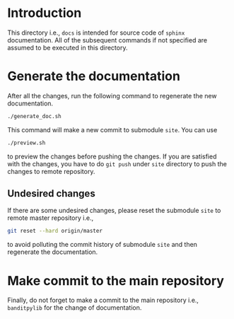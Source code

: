 # Introduction

This directory i.e., `docs` is intended for source code of `sphinx` documentation. All of the subsequent commands if not specified are assumed to be executed in this directory.

# Generate the documentation

After all the changes, run the following command to regenerate the new documentation.

```bash
./generate_doc.sh
```

This command will make a new commit to submodule `site`. You can use 

```bash
./preview.sh
```

to preview the changes before pushing the changes. If you are satisfied with the changes, you have to do `git push` under `site` directory to push the changes to remote repository.

## Undesired changes

If there are some undesired changes, please reset the submodule `site` to remote master repository i.e., 

```bash
git reset --hard origin/master
```

to avoid polluting the commit history of submodule `site` and then regenerate the documentation.

# Make commit to the main repository

Finally, do not forget to make a commit to the main repository i.e., `banditpylib` for the change of documentation.
